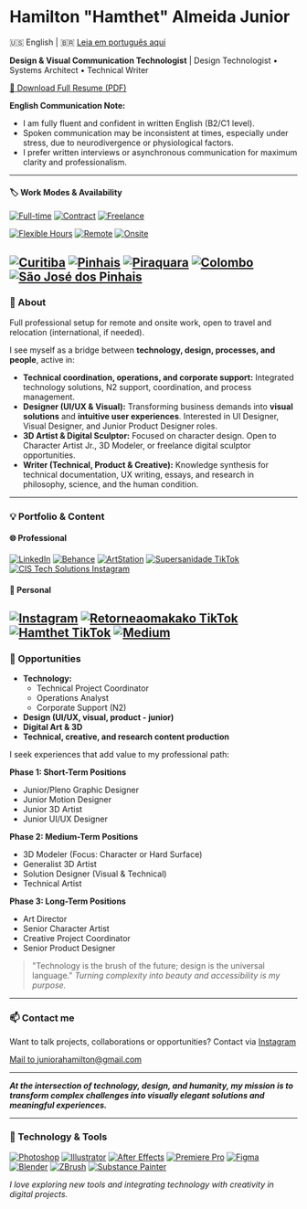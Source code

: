 # Hamilton "Hamthet" Almeida Junior

🇺🇸 English | 🇧🇷 [Leia em português aqui](README.md)

**Design & Visual Communication Technologist** | Design Technologist • Systems Architect • Technical Writer

[📄 Download Full Resume (PDF)](CURRICULO102025Geral_English.pdf)

**English Communication Note:**
  
- I am fully fluent and confident in written English (B2/C1 level).
- Spoken communication may be inconsistent at times, especially under stress, due to neurodivergence or physiological factors.
- I prefer written interviews or asynchronous communication for maximum clarity and professionalism.
---
#### 🏷️ Work Modes & Availability
[![Full-time](https://img.shields.io/badge/Full--time-0d47a1?style=for-the-badge)](#)
[![Contract](https://img.shields.io/badge/Contract-039be5?style=for-the-badge)](#)
[![Freelance](https://img.shields.io/badge/Freelance-43a047?style=for-the-badge)](#)

[![Flexible Hours](https://img.shields.io/badge/Flexible%20Hours-ffd600?style=for-the-badge)](#)
[![Remote](https://img.shields.io/badge/Remote-26a69a?style=for-the-badge)](#)
[![Onsite](https://img.shields.io/badge/Onsite-8e24aa?style=for-the-badge)](#)

[![Curitiba](https://img.shields.io/badge/Curitiba-388e3c?style=for-the-badge)](#)
[![Pinhais](https://img.shields.io/badge/Pinhais-c62828?style=for-the-badge)](#)
[![Piraquara](https://img.shields.io/badge/Piraquara-3949ab?style=for-the-badge)](#)
[![Colombo](https://img.shields.io/badge/Colombo-fbc02d?style=for-the-badge)](#)
[![São José dos Pinhais](https://img.shields.io/badge/S%C3%A3o%20Jos%C3%A9%20dos%20Pinhais-5d4037?style=for-the-badge)](#)
---
### 📌 About
Full professional setup for remote and onsite work, open to travel and relocation (international, if needed).
  
I see myself as a bridge between **technology, design, processes, and people**, active in:
- **Technical coordination, operations, and corporate support:**
  Integrated technology solutions, N2 support, coordination, and process management.
- **Designer (UI/UX & Visual):**
  Transforming business demands into **visual solutions** and **intuitive user experiences**.
  Interested in UI Designer, Visual Designer, and Junior Product Designer roles.
- **3D Artist & Digital Sculptor:**
  Focused on character design. Open to Character Artist Jr., 3D Modeler, or freelance digital sculptor opportunities.
- **Writer (Technical, Product & Creative):**
  Knowledge synthesis for technical documentation, UX writing, essays, and research in philosophy, science, and the human condition.
---
### 💡 Portfolio & Content
#### 🌐 Professional
[![LinkedIn](https://img.shields.io/badge/LinkedIn-0077b5?style=for-the-badge&logo=linkedin&logoColor=white)](https://www.linkedin.com/in/hamthet/)
[![Behance](https://img.shields.io/badge/Behance-1769ff?style=for-the-badge&logo=behance&logoColor=white)](https://www.behance.net/hamthet)
[![ArtStation](https://img.shields.io/badge/ArtStation-13aff0?style=for-the-badge&logo=artstation&logoColor=white)](https://www.artstation.com/hamthet)
[![Supersanidade TikTok](https://img.shields.io/badge/Supersanidade_TikTok-000000?style=for-the-badge&logo=tiktok&logoColor=white)](https://www.tiktok.com/@supersanidade)
[![CIS Tech Solutions Instagram](https://img.shields.io/badge/CIS_Tech_Solutions_Instagram-E4405F?style=for-the-badge&logo=instagram&logoColor=white)](https://www.instagram.com/cissolucoestecnologicas/)
#### 👤 Personal
[![Instagram](https://img.shields.io/badge/Instagram-E4405F?style=for-the-badge&logo=instagram&logoColor=white)](https://www.instagram.com/hamthet/)
[![Retorneaomakako TikTok](https://img.shields.io/badge/Retorneaomakako_TikTok-000000?style=for-the-badge&logo=tiktok&logoColor=white)](https://www.tiktok.com/@retorneaomakako)
[![Hamthet TikTok](https://img.shields.io/badge/Hamthet_TikTok-000000?style=for-the-badge&logo=tiktok&logoColor=white)](https://www.tiktok.com/@hamthet)
[![Medium](https://img.shields.io/badge/Medium-12100E?style=for-the-badge&logo=medium&logoColor=white)](https://hamthet.medium.com/)
---
### 🎯 Opportunities
- **Technology:**
  - Technical Project Coordinator
  - Operations Analyst
  - Corporate Support (N2)
- **Design (UI/UX, visual, product - junior)**
- **Digital Art & 3D**
- **Technical, creative, and research content production**

I seek experiences that add value to my professional path:

**Phase 1: Short-Term Positions**
- Junior/Pleno Graphic Designer
- Junior Motion Designer
- Junior 3D Artist
- Junior UI/UX Designer

**Phase 2: Medium-Term Positions**
- 3D Modeler (Focus: Character or Hard Surface)
- Generalist 3D Artist
- Solution Designer (Visual & Technical)
- Technical Artist

**Phase 3: Long-Term Positions**
- Art Director
- Senior Character Artist
- Creative Project Coordinator
- Senior Product Designer

> "Technology is the brush of the future; design is the universal language."
> _Turning complexity into beauty and accessibility is my purpose._

---

### 📫 Contact me

Want to talk projects, collaborations or opportunities?
Contact via [Instagram](https://www.instagram.com/hamthet/)

<a href="mailto:juniorahamilton@gmail.com">Mail to juniorahamilton@gmail.com</a>

---

**_At the intersection of technology, design, and humanity, my mission is to transform complex challenges into visually elegant solutions and meaningful experiences._**

---

### 🚀 Technology & Tools

[![Photoshop](https://img.shields.io/badge/Photoshop-31A8FF?style=for-the-badge&logo=adobephotoshop&logoColor=white)](#)
[![Illustrator](https://img.shields.io/badge/Illustrator-FF9A00?style=for-the-badge&logo=adobeillustrator&logoColor=white)](#)
[![After Effects](https://img.shields.io/badge/After_Effects-9999FF?style=for-the-badge&logo=adobeaftereffects&logoColor=white)](#)
[![Premiere Pro](https://img.shields.io/badge/Premiere_Pro-9999FF?style=for-the-badge&logo=adobepremierepro&logoColor=white)](#)
[![Figma](https://img.shields.io/badge/Figma-F24E1E?style=for-the-badge&logo=figma&logoColor=white)](#)
[![Blender](https://img.shields.io/badge/Blender-F5792A?style=for-the-badge&logo=blender&logoColor=white)](#)
[![ZBrush](https://img.shields.io/badge/ZBrush-E0662D?style=for-the-badge)](#)
[![Substance Painter](https://img.shields.io/badge/Substance_Painter-EA6C4D?style=for-the-badge)](#)

_I love exploring new tools and integrating technology with creativity in digital projects._
